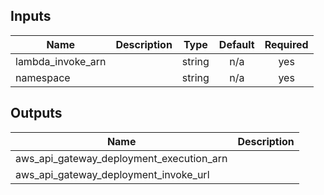 ## Inputs

| Name | Description | Type | Default | Required |
|------|-------------|:----:|:-----:|:-----:|
| lambda\_invoke\_arn |  | string | n/a | yes |
| namespace |  | string | n/a | yes |

## Outputs

| Name | Description |
|------|-------------|
| aws\_api\_gateway\_deployment\_execution\_arn |  |
| aws\_api\_gateway\_deployment\_invoke\_url |  |


